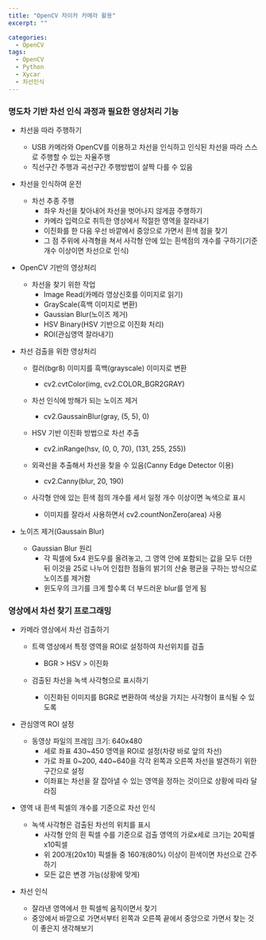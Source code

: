 ```yaml
---
title: "OpenCV 자이카 카메라 활용"
excerpt: ""

categories:
  - OpenCV
tags:
  - OpenCV
  - Python
  - Xycar
  - 차선인식
---
```

### 명도차 기반 차선 인식 과정과 필요한 영상처리 기능
- 차선을 따라 주행하기
  - USB 카메라와 OpenCV를 이용하고 차선을 인식하고 인식된 차선을 따라 스스로 주행할 수 있는 자율주행
  - 직선구간 주행과 곡선구간 주행방법이 살짝 다를 수 있음
  
- 차선을 인식하여 운전
  - 차선 추종 주행
    - 좌우 차선을 찾아내어 차선을 벗어나지 않게끔 주행하기
    - 카메라 입력으로 취득한 영상에서 적절한 영역을 잘라내기
    - 이진화를 한 다음 우선 바깥에서 중앙으로 가면서 흰색 점을 찾기
    - 그 점 주위에 사격형을 쳐서 사각형 안에 있는 흰색점의 개수를 구하기(기준 개수 이상이면 차선으로 인식)
  
- OpenCV 기반의 영상처리
  - 차선을 찾기 위한 작업
    - Image Read(카메라 영상신호를 이미지로 읽기)
    - GrayScale(흑백 이미지로 변환)
    - Gaussian Blur(노이즈 제거)
    - HSV Binary(HSV 기반으로 이진화 처리)
    - ROI(관심영역 잘라내기)
  
- 차선 검출을 위한 영상처리
  - 컬러(bgr8) 이미지를 흑백(grayscale) 이미지로 변환
    - cv2.cvtColor(img, cv2.COLOR_BGR2GRAY)
    
  - 차선 인식에 방해가 되는 노이즈 제거
    - cv2.GaussainBlur(gray, (5, 5), 0)
  
  - HSV 기반 이진화 방법으로 차선 추출
    - cv2.inRange(hsv, (0, 0, 70), (131, 255, 255))
  
  - 외곽선을 추출해서 차선을 찾을 수 있음(Canny Edge Detector 이용)
    - cv2.Canny(blur, 20, 190)
  
  - 사각형 안에 있는 흰색 점의 개수를 세서 일정 개수 이상이면 녹색으로 표시
    - 이미지를 잘라서 사용하면서 cv2.countNonZero(area) 사용
- 노이즈 제거(Gaussain Blur)
  - Gaussian Blur 원리
    - 각 픽셀에 5x4 윈도우를 올려놓고, 그 영역 안에 포함되는 값을 모두 더한 뒤 이것을 25로 나누어 인접한 점들의 밝기의 산술 평균을 구하는 방식으로 노이즈를 제거함
    - 윈도우의 크기를 크게 할수록 더 부드러운 blur를 얻게 됨
  
### 영상에서 차선 찾기 프로그래밍
- 카메라 영상에서 차선 검출하기
  - 트랙 영상에서 특정 영역을 ROI로 설정하여 차선위치를 검출
    - BGR > HSV > 이진화
  
  - 검출된 차선을 녹색 사각형으로 표시하기
    - 이진화된 이미지를 BGR로 변환하여 색상을 가지는 사각형이 표식될 수 있도록
  
- 관심영역 ROI 설정
  - 동영상 파일의 프레임 크기: 640x480
    - 세로 좌표 430~450 영역을 ROI로 설정(차량 바로 앞의 차선)
    - 가로 좌표 0~200, 440~640을 각각 왼쪽과 오른쪽 차선을 발견하기 위한 구간으로 설정
    - 이좌표는 차선을 잘 잡아낼 수 있는 영역을 정하는 것이므로 상황에 따라 달라짐
  
- 영역 내 흰색 픽셀의 개수를 기준으로 차선 인식
  - 녹색 사각형은 검출된 차선의 위치를 표시
    - 사각형 안의 흰 픽셀 수를 기준으로 검출 영역의 가로x세로 크기는 20픽셀x10픽셀
    - 위 200개(20x10) 픽셀들 중 160개(80%) 이상이 흰색이면 차선으로 간주하기
    - 모든 값은 변경 가능(상황에 맞게)
  
- 차선 인식
  - 잘라낸 영역에서 한 픽셀씩 움직이면서 찾기
  - 중앙에서 바깥으로 가면서부터 왼쪽과 오른쪽 끝에서 중앙으로 가면서 찾는 것이 좋은지 생각해보기
